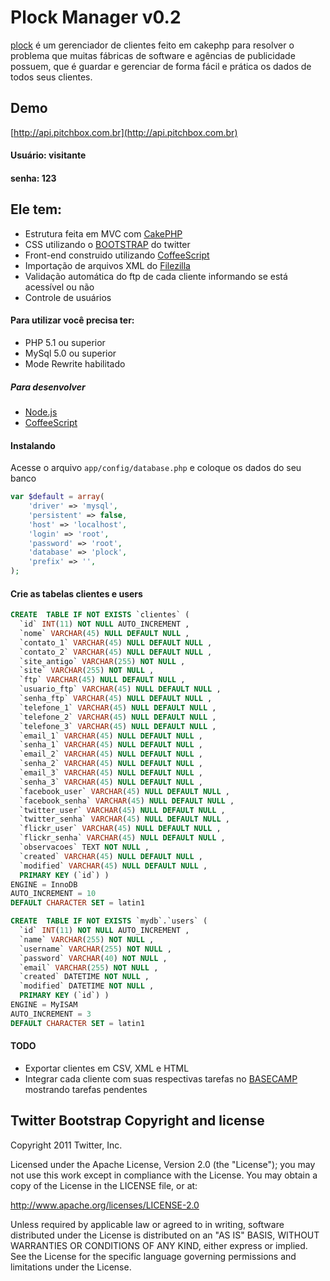 # Plock Manager v0.2
[plock](https://github.com/hugodias/) é um gerenciador de clientes feito em cakephp para resolver o problema que muitas fábricas de software e agências de publicidade possuem, que é guardar e gerenciar de forma fácil e prática os dados de todos seus clientes.



Demo
-----
[http://api.pitchbox.com.br](http://api.pitchbox.com.br)

#### Usuário: visitante

#### senha: 123



Ele tem:
-----

* Estrutura feita em MVC com [CakePHP](http://cakephp.org/)
* CSS utilizando o [BOOTSTRAP](http://twitter.github.com/bootstrap/) do twitter
* Front-end construido utilizando [CoffeeScript](http://jashkenas.github.com/coffee-script/)
* Importação de arquivos XML do [Filezilla](http://filezilla-project.org/)
* Validação automática do ftp de cada cliente informando se está acessível ou não
* Controle de usuários

#### Para utilizar você precisa ter:
* PHP 5.1 ou superior
* MySql 5.0 ou superior
* Mode Rewrite habilitado

##### Para desenvolver
* [Node.js](http://nodejs.org/)
* [CoffeeScript](http://jashkenas.github.com/coffee-script/)


#### Instalando

Acesse o arquivo `app/config/database.php` e coloque os dados do seu banco

``` php
var $default = array(
	'driver' => 'mysql',
	'persistent' => false,
	'host' => 'localhost',
	'login' => 'root',
	'password' => 'root',
	'database' => 'plock',
	'prefix' => '',
);
```

#### Crie as tabelas clientes e users
``` sql
CREATE  TABLE IF NOT EXISTS `clientes` (
  `id` INT(11) NOT NULL AUTO_INCREMENT ,
  `nome` VARCHAR(45) NULL DEFAULT NULL ,
  `contato_1` VARCHAR(45) NULL DEFAULT NULL ,
  `contato_2` VARCHAR(45) NULL DEFAULT NULL ,
  `site_antigo` VARCHAR(255) NOT NULL ,
  `site` VARCHAR(255) NOT NULL ,
  `ftp` VARCHAR(45) NULL DEFAULT NULL ,
  `usuario_ftp` VARCHAR(45) NULL DEFAULT NULL ,
  `senha_ftp` VARCHAR(45) NULL DEFAULT NULL ,
  `telefone_1` VARCHAR(45) NULL DEFAULT NULL ,
  `telefone_2` VARCHAR(45) NULL DEFAULT NULL ,
  `telefone_3` VARCHAR(45) NULL DEFAULT NULL ,
  `email_1` VARCHAR(45) NULL DEFAULT NULL ,
  `senha_1` VARCHAR(45) NULL DEFAULT NULL ,
  `email_2` VARCHAR(45) NULL DEFAULT NULL ,
  `senha_2` VARCHAR(45) NULL DEFAULT NULL ,
  `email_3` VARCHAR(45) NULL DEFAULT NULL ,
  `senha_3` VARCHAR(45) NULL DEFAULT NULL ,
  `facebook_user` VARCHAR(45) NULL DEFAULT NULL ,
  `facebook_senha` VARCHAR(45) NULL DEFAULT NULL ,
  `twitter_user` VARCHAR(45) NULL DEFAULT NULL ,
  `twitter_senha` VARCHAR(45) NULL DEFAULT NULL ,
  `flickr_user` VARCHAR(45) NULL DEFAULT NULL ,
  `flickr_senha` VARCHAR(45) NULL DEFAULT NULL ,
  `observacoes` TEXT NOT NULL ,
  `created` VARCHAR(45) NULL DEFAULT NULL ,
  `modified` VARCHAR(45) NULL DEFAULT NULL ,
  PRIMARY KEY (`id`) )
ENGINE = InnoDB
AUTO_INCREMENT = 10
DEFAULT CHARACTER SET = latin1
```

``` sql
CREATE  TABLE IF NOT EXISTS `mydb`.`users` (
  `id` INT(11) NOT NULL AUTO_INCREMENT ,
  `name` VARCHAR(255) NOT NULL ,
  `username` VARCHAR(255) NOT NULL ,
  `password` VARCHAR(40) NOT NULL ,
  `email` VARCHAR(255) NOT NULL ,
  `created` DATETIME NOT NULL ,
  `modified` DATETIME NOT NULL ,
  PRIMARY KEY (`id`) )
ENGINE = MyISAM
AUTO_INCREMENT = 3
DEFAULT CHARACTER SET = latin1
```

#### TODO
* Exportar clientes em CSV, XML e HTML
* Integrar cada cliente com suas respectivas tarefas no [BASECAMP](http://basecamphq.com/) mostrando tarefas pendentes


Twitter Bootstrap Copyright and license
---------------------

Copyright 2011 Twitter, Inc.

Licensed under the Apache License, Version 2.0 (the "License");
you may not use this work except in compliance with the License.
You may obtain a copy of the License in the LICENSE file, or at:

   http://www.apache.org/licenses/LICENSE-2.0

Unless required by applicable law or agreed to in writing, software
distributed under the License is distributed on an "AS IS" BASIS,
WITHOUT WARRANTIES OR CONDITIONS OF ANY KIND, either express or implied.
See the License for the specific language governing permissions and
limitations under the License.

